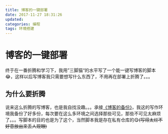 ```yaml
---
title: 博客的一键部署
date: 2017-11-27 18:31:26
updated: 
categories: 编程
tags: 环境搭建
---
```


# 博客的一键部署

终于在一番折腾和学习下，我用”三脚猫“的水平写了一个能一键写博客的脚本😂，这样以后写博客我只需要想写什么东西了，不用再在部署上折腾了。。。

## 为什么要折腾

说来这么折腾的写博客，也是我自找没趣。。。承接[《博客的备份》](https://blog.dccif.top/2017/10/23/%E5%8D%9A%E5%AE%A2%E5%A4%87%E4%BB%BD-Git%E5%B0%8F%E6%8A%80%E5%B7%A7/)，我这的写作环境我备份了好多份，每次要在这么多环境之间选择那些可见，那些不可见太麻烦了。。。写脚本的目的也是为了这个，当然脚本我是存在私有仓库的😋~~(写得太烂不好意放出来丢人现眼)~~

